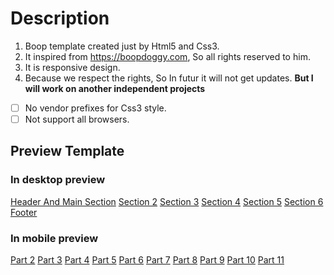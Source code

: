 # Description
1. Boop template created just by Html5 and Css3.
1. It inspired from https://boopdoggy.com, So all rights reserved to him.
1. It is responsive design.
1. Because we respect the rights, So In futur it will not get updates. **But I will work on another independent projects**
- [ ] No vendor prefixes for Css3 style.
- [ ] Not support all browsers.

## Preview Template

### In desktop preview
[Header And Main Section](preview_pic/header-section1.png)
[Section 2](preview_pic/section2.png)
[Section 3](preview_pic/section3.png)
[Section 4](preview_pic/section4.png)
[Section 5](preview_pic/section5.png)
[Section 6](preview_pic/section6.png)
[Footer](preview_pic/section7.png)

### In mobile preview
[Part 2](preview_pic/mobile1.png)
[Part 3](preview_pic/mobile3.png)
[Part 4](preview_pic/mobile4.png)
[Part 5](preview_pic/mobile5.png)
[Part 6](preview_pic/mobile6.png)
[Part 7](preview_pic/mobile7.png)
[Part 8](preview_pic/mobile8.png)
[Part 9](preview_pic/mobile9.png)
[Part 10](preview_pic/mobile10.png)
[Part 11](preview_pic/mobile11.png)
